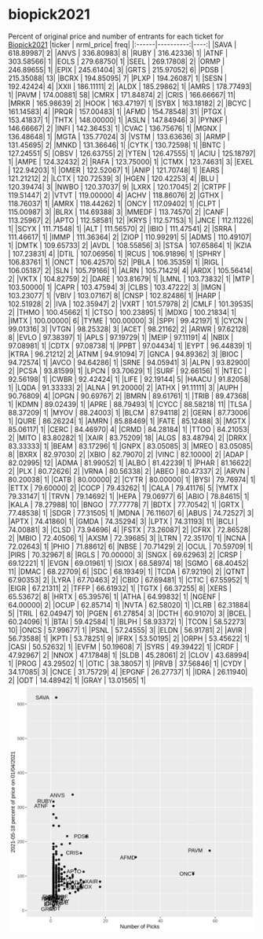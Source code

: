 # biopick2021
Percent of original price and number of entrants for each ticket for [Biopick2021](https://twitter.com/hashtag/Biopick2021)
|ticker | nrml_price| freq|
|:------|----------:|----:|
|SAVA   |  618.89987|    2|
|ANVS   |  336.80983|    8|
|RUBY   |  316.42336|    1|
|ATNF   |  303.58566|    1|
|EOLS   |  279.68750|    1|
|SEEL   |  269.17808|    2|
|ORMP   |  246.89655|    1|
|EPIX   |  245.61404|    3|
|GRTS   |  215.97052|    6|
|PDSB   |  215.35088|   13|
|BCRX   |  194.85095|    7|
|PLXP   |  194.26087|    1|
|SESN   |  192.42424|    4|
|XXII   |  186.11111|    2|
|ALDX   |  185.29862|    1|
|AMRS   |  178.77493|    1|
|PAVM   |  174.00881|   58|
|CMRX   |  171.84874|    2|
|CRIS   |  166.66667|   11|
|MRKR   |  165.98639|    2|
|HOOK   |  163.47197|    1|
|SYBX   |  163.18182|    2|
|BCYC   |  161.14583|    4|
|PRQR   |  157.00483|    1|
|AFMD   |  154.78548|   31|
|PTGX   |  153.41837|    1|
|THTX   |  148.00000|    1|
|ASLN   |  147.84946|    3|
|PYNKF  |  146.66667|    2|
|INFI   |  142.36453|    1|
|CVAC   |  136.75676|    1|
|MGNX   |  136.48648|    1|
|MGTA   |  135.77024|    3|
|VSTM   |  133.63636|    3|
|ARMP   |  131.45695|    2|
|MNKD   |  131.36646|    1|
|CYTK   |  130.72598|    1|
|BNTC   |  127.24551|    5|
|OBSV   |  126.63755|    2|
|YTEN   |  126.47555|    1|
|ACIU   |  125.18797|    1|
|AMPE   |  124.32432|    2|
|RAFA   |  123.75000|    1|
|CTMX   |  123.74631|    3|
|EXEL   |  122.94203|    1|
|OMER   |  122.52067|    1|
|ANIP   |  121.70748|    1|
|EARS   |  121.21212|    2|
|LCTX   |  120.72539|    3|
|HGEN   |  120.42253|    4|
|BLU    |  120.39474|    3|
|NWBO   |  120.37037|    9|
|LXRX   |  120.17045|    2|
|CRTPF  |  119.51447|    2|
|VTVT   |  119.00000|    4|
|ACHV   |  118.86076|    2|
|GTHX   |  118.76037|    1|
|AMRX   |  118.44262|    1|
|ONCY   |  117.09402|    1|
|CLPT   |  115.00987|    3|
|BLRX   |  114.69388|    3|
|MMEDF  |  113.74570|    2|
|CANF   |  113.25967|    2|
|APTO   |  112.58581|   12|
|KRYS   |  112.57153|    1|
|JNCE   |  112.11226|    1|
|SCYX   |  111.71548|    1|
|ALT    |  111.56570|    2|
|IBIO   |  111.47541|    2|
|SRRA   |  111.46617|    1|
|IMMP   |  111.36364|    2|
|ZIOP   |  110.99291|    5|
|ADMS   |  110.49107|    1|
|DMTK   |  109.65733|    2|
|AVDL   |  108.55856|    3|
|STSA   |  107.65864|    1|
|KZIA   |  107.23831|    4|
|DTIL   |  107.06956|    1|
|RCUS   |  106.91896|    1|
|SPHRY  |  106.83761|    1|
|ONCT   |  106.42570|   52|
|PBLA   |  106.35359|    1|
|RIGL   |  106.05187|    2|
|SLN    |  105.79166|    1|
|ALRN   |  105.71429|    4|
|ARDX   |  105.56414|    2|
|VKTX   |  104.82759|    2|
|DARE   |  103.81679|    1|
|LMNL   |  103.73832|    1|
|MTP    |  103.50000|    1|
|CAPR   |  103.47594|    3|
|CLBS   |  103.47222|    3|
|IMGN   |  103.23077|    1|
|VBIV   |  103.07167|    8|
|CNSP   |  102.82486|    1|
|HARP   |  102.51928|    2|
|IVA    |  102.35947|    2|
|VXRT   |  101.57978|    2|
|CMLF   |  101.39535|    2|
|THMO   |  100.45662|    1|
|CTSO   |  100.23895|    1|
|MDXG   |  100.21834|    1|
|IMTX   |  100.00000|    6|
|TYME   |  100.00000|    3|
|SPPI   |   99.42197|    1|
|CYCN   |   99.01316|    3|
|VTGN   |   98.25328|    3|
|ACET   |   98.21162|    2|
|ARWR   |   97.62128|    8|
|EVLO   |   97.38397|    1|
|APLS   |   97.19729|    1|
|MEIP   |   97.11191|    4|
|NBIX   |   97.08981|    1|
|CDTX   |   97.08738|    1|
|PPBT   |   97.04434|    1|
|EYPT   |   96.44839|    1|
|KTRA   |   96.21212|    2|
|ATNM   |   94.91094|    7|
|GNCA   |   94.89362|    3|
|BIOC   |   94.72574|    1|
|AVCO   |   94.64286|    1|
|SRNE   |   94.05941|    3|
|ALPN   |   93.82900|    2|
|PCSA   |   93.81599|    1|
|LPCN   |   93.70629|    1|
|SURF   |   92.66156|    1|
|NTEC   |   92.56198|    1|
|CWBR   |   92.42424|    1|
|LIFE   |   92.19144|    5|
|HAACU  |   91.82058|    1|
|LQDA   |   91.33333|    2|
|ALNA   |   91.20000|    2|
|ATHX   |   91.11111|    3|
|AUPH   |   90.76809|    4|
|OPGN   |   90.69767|    2|
|BMRN   |   89.61761|    1|
|TRIB   |   89.47368|    1|
|KDMN   |   89.02439|    1|
|APRE   |   88.79493|    1|
|CYCC   |   88.58218|   11|
|TLSA   |   88.37209|    1|
|MYOV   |   88.24003|    1|
|BLCM   |   87.94118|    2|
|GERN   |   87.73006|    1|
|QURE   |   86.26224|    1|
|AMRN   |   85.88469|    1|
|FATE   |   85.12488|    3|
|MGTX   |   85.06117|    1|
|CERC   |   84.46970|    4|
|CRMD   |   84.28184|    1|
|TTOO   |   84.21053|    2|
|MITO   |   83.80282|    1|
|XAIR   |   83.75209|   18|
|ALGS   |   83.48794|    2|
|DRRX   |   83.33333|    1|
|BEAM   |   83.17296|    1|
|GNPX   |   83.05085|    3|
|MREO   |   83.05085|    8|
|BXRX   |   82.97030|    2|
|XBIO   |   82.79070|    2|
|VINC   |   82.10000|    2|
|ADAP   |   82.02995|   12|
|ADMA   |   81.99052|    1|
|ALBO   |   81.42239|    1|
|PHAR   |   81.16622|    2|
|PLX    |   80.72626|    2|
|VRNA   |   80.56338|    2|
|ABEO   |   80.47337|    2|
|ARVN   |   80.20038|    1|
|CATB   |   80.00000|    2|
|CYTR   |   80.00000|    1|
|BYSI   |   79.76974|    1|
|ETTX   |   79.60000|    2|
|COCP   |   79.43262|    1|
|CALA   |   79.41176|    5|
|YMTX   |   79.33147|    1|
|TRVN   |   79.14692|    1|
|HEPA   |   79.06977|    6|
|ABIO   |   78.84615|    1|
|KALA   |   78.27988|   10|
|BNGO   |   77.77778|    7|
|BDTX   |   77.70542|    1|
|GRTX   |   77.48538|    1|
|SDGR   |   77.31505|    1|
|MDNA   |   76.11607|    6|
|ABUS   |   74.72527|    3|
|APTX   |   74.41860|    1|
|GMDA   |   74.35294|    3|
|LPTX   |   74.31193|   11|
|BCLI   |   74.00881|    3|
|CLSD   |   73.94696|    4|
|FSTX   |   73.26087|    2|
|CFRX   |   72.86528|    2|
|MBIO   |   72.40506|    1|
|AXSM   |   72.39685|    3|
|LTRN   |   72.35170|    1|
|NCNA   |   72.02643|    1|
|PHIO   |   71.88612|    6|
|NBSE   |   70.71429|    2|
|OCUL   |   70.59709|    1|
|PIRS   |   70.32967|    8|
|RGLS   |   70.00000|    3|
|SNGX   |   69.62963|    2|
|CRSP   |   69.12221|    1|
|EVGN   |   69.01961|    1|
|SIOX   |   68.58974|   18|
|SGMO   |   68.40452|   11|
|DMAC   |   68.22709|    6|
|SDC    |   68.19349|    1|
|TCDA   |   67.92190|    2|
|QTNT   |   67.90353|    2|
|LYRA   |   67.70463|    2|
|CBIO   |   67.69481|    1|
|CTIC   |   67.55952|    1|
|EIGR   |   67.21311|    2|
|TFFP   |   66.61932|    1|
|TGTX   |   66.37255|    8|
|XERS   |   65.53672|    8|
|HRTX   |   65.39576|    1|
|ATHA   |   64.99832|    1|
|NGENF  |   64.00000|    2|
|OCUP   |   62.85714|    1|
|NVTA   |   62.58020|    1|
|CLRB   |   62.31884|    5|
|TRIL   |   62.04947|   10|
|PGEN   |   61.27854|    3|
|DCTH   |   60.91070|    3|
|BCEL   |   60.24096|    1|
|BTAI   |   59.42584|    1|
|BLPH   |   58.93372|    1|
|TCON   |   58.52273|   10|
|ONCS   |   57.99677|    1|
|PSNL   |   57.24555|    3|
|ELDN   |   56.91781|    2|
|AVIR   |   56.73588|    1|
|KPTI   |   53.78251|    9|
|IFRX   |   53.50195|    2|
|ORPH   |   53.45622|    1|
|CASI   |   50.52632|    1|
|EVFM   |   50.19608|    7|
|SYRS   |   49.39422|    1|
|CRDF   |   47.92967|    2|
|NNOX   |   47.17848|    1|
|SLDB   |   45.28061|    2|
|CLOV   |   43.68994|    1|
|PROG   |   43.29502|    1|
|OTIC   |   38.38057|    1|
|PRVB   |   37.56846|    1|
|CYDY   |   34.17085|    3|
|CNCE   |   31.75729|    4|
|EPGNF  |   26.27737|    1|
|IDRA   |   26.11940|    2|
|ODT    |   14.48942|    1|
|GRAY   |   13.01565|    1|
![retvspicks](biopicks.png?raw=true)
